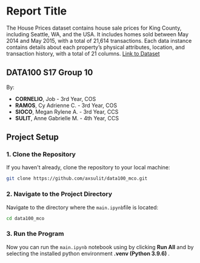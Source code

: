 # Report Title
The House Prices dataset contains house sale prices for King County, including Seattle, WA, and the USA. It includes homes sold between May 2014 and May 2015, with a total of 21,614 transactions. Each data instance contains details about each property’s physical attributes, location, and transaction history, with a total of 21 columns.  [Link to Dataset](https://www.kaggle.com/datasets/harlfoxem/housesalesprediction/data)

## DATA100 S17 Group 10
By:
- <b>CORNELIO</b>, Job - 3rd Year, COS<br>
- <b>RAMOS</b>, Cy Adrienne C. - 3rd Year, COS<br>
- <b>SIOCO</b>, Megan Rylene A. - 3rd Year, CCS<br> 
- <b>SULIT</b>, Anne Gabrielle M. - 4th Year, CCS

## Project Setup

### 1. Clone the Repository
If you haven't already, clone the repository to your local machine:
```sh
git clone https://github.com/axsulit/data100_mco.git
```

### 2. Navigate to the Project Directory
Navigate to the directory where the `main.ipynb`file is located:
```sh
cd data100_mco
```

### 3. Run the Program
Now you can run the `main.ipynb` notebook using by clicking <b>Run All</b> and by selecting the installed python environment <b> .venv (Python 3.9.6) </b>.
